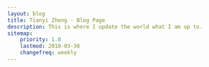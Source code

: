 ```yaml
---
layout: blog
title: Tianyi Zheng - Blog Page
description: This is where I update the world what I am up to.
sitemap:
    priority: 1.0
    lastmod: 2018-03-30
    changefreq: weekly
---
```

